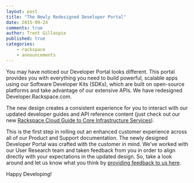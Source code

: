 ```yaml
---
layout: post
title: "The Newly Redesigned Developer Portal"
date: 2015-09-24
comments: true
author: Trent Gillaspie
published: true
categories:
    - rackspace
    - announcements
---
```


You may have noticed our Developer Portal looks different. This portal provides you with everything you need to build powerful, scalable apps using our Software Developer Kits (SDKs), which are built on open-source platforms and take advantage of our extensive APIs. We have redesigned Developer.Rackspace.com.

<!-- more -->

The new design creates a consistent experience for you to interact with our updated developer guides and API reference content (just check out our new [Rackspace Cloud Guide to Core Infrastructure Services](https://developer.rackspace.com/docs/user-guides/infrastructure/)).

This is the first step in rolling out an enhanced customer experience across all of our Product and Support documentation. The newly designed Developer Portal was crafted with the customer in mind. We’ve worked with our User Research team and taken feedback from you in order to align directly with your expectations in the updated design. So, take a look around and let us know what you think by [providing feedback to us here](https://feedback.rackspace.com/forums/319947-developer-rackspace-com).  

Happy Developing!
